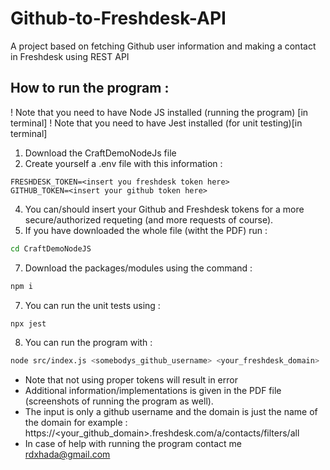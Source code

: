 # Github-to-Freshdesk-API
A project based on fetching Github user information and making a contact in Freshdesk using REST API
## How to run the program : 
! Note that you need to have Node JS installed (running the program) [in terminal]
! Note that you need to have Jest installed (for unit testing)[in terminal] 
1) Download the CraftDemoNodeJs file
2) Create yourself a .env file with this information : 
```
FRESHDESK_TOKEN=<insert you freshdesk token here>
GITHUB_TOKEN=<insert your github token here>
```
4) You can/should insert your Github and Freshdesk tokens for a more secure/authorized requeting (and more requests of course).
5) If you have downloaded the whole file (witht the PDF) run : 
```bash
cd CraftDemoNodeJS
```
7) Download the packages/modules using the command : 
```bash
npm i
```
7) You can run the unit tests using :
```bash
npx jest
```
8) You can run the program with : 
```bash
node src/index.js <somebodys_github_username> <your_freshdesk_domain> 
```
- Note that not using proper tokens will result in error
- Additional information/implementations is given in the PDF file (screenshots of running the program as well).
- The input is only a github username and the domain is just the name of the domain for example : https://<your_github_domain>.freshdesk.com/a/contacts/filters/all
- In case of help with running the program contact me rdxhada@gmail.com


